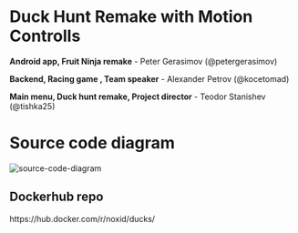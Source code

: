 # Duck Hunt Remake with Motion Controlls

<p><b>Android app, Fruit Ninja remake</b> - Peter Gerasimov (@petergerasimov)</p>
<p><b>Backend, Racing game , Team speaker</b> - Alexander Petrov (@kocetomad) </p>
<p><b>Main menu, Duck hunt remake, Project director</b> - Teodor Stanishev (@tishka25)</p>

<h1>Source code diagram </h1>

![source-code-diagram](https://user-images.githubusercontent.com/22482021/47292719-93113780-d610-11e8-93d2-9bff130fd5b8.PNG)

<h2>Dockerhub repo</h2>
https://hub.docker.com/r/noxid/ducks/
